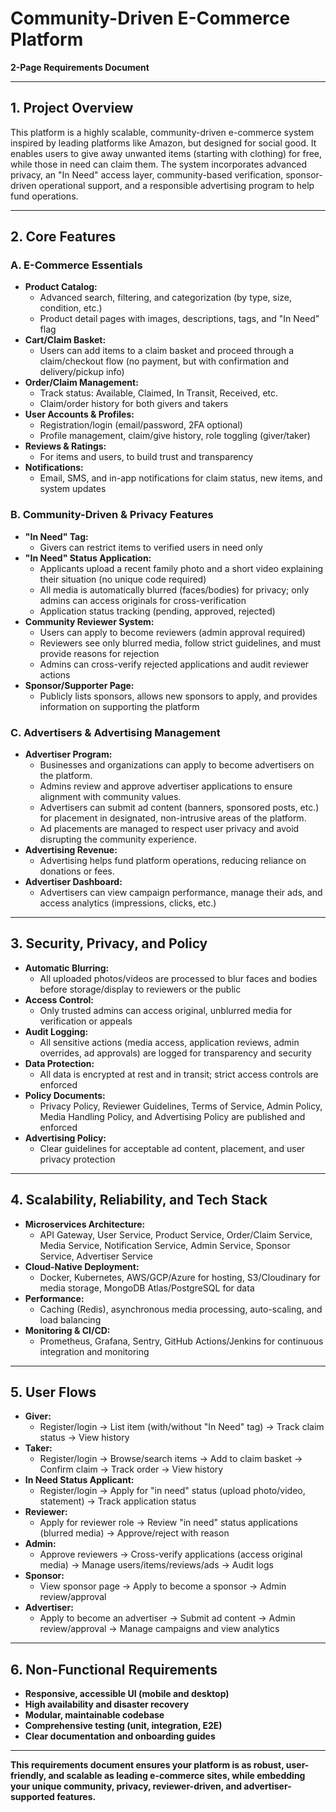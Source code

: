 # Community-Driven E-Commerce Platform  
**2-Page Requirements Document**

---

## 1. Project Overview

This platform is a highly scalable, community-driven e-commerce system inspired by leading platforms like Amazon, but designed for social good. It enables users to give away unwanted items (starting with clothing) for free, while those in need can claim them. The system incorporates advanced privacy, an "In Need" access layer, community-based verification, sponsor-driven operational support, and a responsible advertising program to help fund operations.

---

## 2. Core Features

### A. E-Commerce Essentials
- **Product Catalog:**  
  - Advanced search, filtering, and categorization (by type, size, condition, etc.)
  - Product detail pages with images, descriptions, tags, and "In Need" flag
- **Cart/Claim Basket:**  
  - Users can add items to a claim basket and proceed through a claim/checkout flow (no payment, but with confirmation and delivery/pickup info)
- **Order/Claim Management:**  
  - Track status: Available, Claimed, In Transit, Received, etc.
  - Claim/order history for both givers and takers
- **User Accounts & Profiles:**  
  - Registration/login (email/password, 2FA optional)
  - Profile management, claim/give history, role toggling (giver/taker)
- **Reviews & Ratings:**  
  - For items and users, to build trust and transparency
- **Notifications:**  
  - Email, SMS, and in-app notifications for claim status, new items, and system updates

### B. Community-Driven & Privacy Features
- **"In Need" Tag:**  
  - Givers can restrict items to verified users in need only
- **"In Need" Status Application:**  
  - Applicants upload a recent family photo and a short video explaining their situation (no unique code required)
  - All media is automatically blurred (faces/bodies) for privacy; only admins can access originals for cross-verification
  - Application status tracking (pending, approved, rejected)
- **Community Reviewer System:**  
  - Users can apply to become reviewers (admin approval required)
  - Reviewers see only blurred media, follow strict guidelines, and must provide reasons for rejection
  - Admins can cross-verify rejected applications and audit reviewer actions
- **Sponsor/Supporter Page:**  
  - Publicly lists sponsors, allows new sponsors to apply, and provides information on supporting the platform

### C. Advertisers & Advertising Management
- **Advertiser Program:**  
  - Businesses and organizations can apply to become advertisers on the platform.
  - Admins review and approve advertiser applications to ensure alignment with community values.
  - Advertisers can submit ad content (banners, sponsored posts, etc.) for placement in designated, non-intrusive areas of the platform.
  - Ad placements are managed to respect user privacy and avoid disrupting the community experience.
- **Advertising Revenue:**  
  - Advertising helps fund platform operations, reducing reliance on donations or fees.
- **Advertiser Dashboard:**  
  - Advertisers can view campaign performance, manage their ads, and access analytics (impressions, clicks, etc.)

---

## 3. Security, Privacy, and Policy

- **Automatic Blurring:**  
  - All uploaded photos/videos are processed to blur faces and bodies before storage/display to reviewers or the public
- **Access Control:**  
  - Only trusted admins can access original, unblurred media for verification or appeals
- **Audit Logging:**  
  - All sensitive actions (media access, application reviews, admin overrides, ad approvals) are logged for transparency and security
- **Data Protection:**  
  - All data is encrypted at rest and in transit; strict access controls are enforced
- **Policy Documents:**  
  - Privacy Policy, Reviewer Guidelines, Terms of Service, Admin Policy, Media Handling Policy, and Advertising Policy are published and enforced
- **Advertising Policy:**  
  - Clear guidelines for acceptable ad content, placement, and user privacy protection

---

## 4. Scalability, Reliability, and Tech Stack

- **Microservices Architecture:**  
  - API Gateway, User Service, Product Service, Order/Claim Service, Media Service, Notification Service, Admin Service, Sponsor Service, Advertiser Service
- **Cloud-Native Deployment:**  
  - Docker, Kubernetes, AWS/GCP/Azure for hosting, S3/Cloudinary for media storage, MongoDB Atlas/PostgreSQL for data
- **Performance:**  
  - Caching (Redis), asynchronous media processing, auto-scaling, and load balancing
- **Monitoring & CI/CD:**  
  - Prometheus, Grafana, Sentry, GitHub Actions/Jenkins for continuous integration and monitoring

---

## 5. User Flows

- **Giver:**  
  - Register/login → List item (with/without "In Need" tag) → Track claim status → View history
- **Taker:**  
  - Register/login → Browse/search items → Add to claim basket → Confirm claim → Track order → View history
- **In Need Status Applicant:**  
  - Register/login → Apply for "in need" status (upload photo/video, statement) → Track application status
- **Reviewer:**  
  - Apply for reviewer role → Review "in need" status applications (blurred media) → Approve/reject with reason
- **Admin:**  
  - Approve reviewers → Cross-verify applications (access original media) → Manage users/items/reviews/ads → Audit logs
- **Sponsor:**  
  - View sponsor page → Apply to become a sponsor → Admin review/approval
- **Advertiser:**  
  - Apply to become an advertiser → Submit ad content → Admin review/approval → Manage campaigns and view analytics

---

## 6. Non-Functional Requirements

- **Responsive, accessible UI (mobile and desktop)**
- **High availability and disaster recovery**
- **Modular, maintainable codebase**
- **Comprehensive testing (unit, integration, E2E)**
- **Clear documentation and onboarding guides**

---

**This requirements document ensures your platform is as robust, user-friendly, and scalable as leading e-commerce sites, while embedding your unique community, privacy, reviewer-driven, and advertiser-supported features.** 